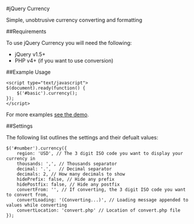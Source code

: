 #jQuery Currency

Simple, unobtrusive currency converting and formatting

##Requirements

To use jQuery Currency you will need the following:

* jQuery v1.5+
* PHP v4+ (if you want to use conversion)

##Example Usage

    <script type="text/javascript">
    $(document).ready(function() {
        $('#basic').currency();
    });
    </script>
    
For more examples [see the demo](blob/master/demo/index.html).
    
##Settings

The following list outlines the settings and their defualt values:

    $('#number').currency({
        region: 'USD', // The 3 digit ISO code you want to display your currency in
        thousands: ',', // Thousands separator
        decimal: '.',   // Decimal separator
        decimals: 2, // How many decimals to show
        hidePrefix: false, // Hide any prefix
        hidePostfix: false, // Hide any postfix
        convertFrom: '', // If converting, the 3 digit ISO code you want to convert from,
        convertLoading: '(Converting...)', // Loading message appended to values while converting
        convertLocation: 'convert.php' // Location of convert.php file
    });